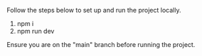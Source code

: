 Follow the steps below to set up and run the project locally.

1. npm i
2. npm run dev

Ensure you are on the "main" branch before running the project.